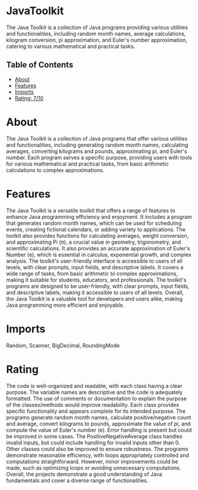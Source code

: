 # JavaToolkit

The Java Toolkit is a collection of Java programs providing various utilities and functionalities, including random month names, average calculations, kilogram conversion, pi approximation, and Euler's number approximation, catering to various mathematical and practical tasks.

## Table of Contents

- [About](#about)
- [Features](#features)
- [Imports](#Imports)
- [Rating: 7/10](#Rating)

# About

The Java Toolkit is a collection of Java programs that offer various utilities and functionalities, including generating random month names, calculating averages, converting kilograms and pounds, approximating pi, and Euler's number. Each program serves a specific purpose, providing users with tools for various mathematical and practical tasks, from basic arithmetic calculations to complex approximations.

# Features

The Java Toolkit is a versatile toolkit that offers a range of features to enhance Java programming efficiency and enjoyment. It includes a program that generates random month names, which can be used for scheduling events, creating fictional calendars, or adding variety to applications. The toolkit also provides functions for calculating averages, weight conversion, and approximating Pi (π), a crucial value in geometry, trigonometry, and scientific calculations. It also provides an accurate approximation of Euler's Number (e), which is essential in calculus, exponential growth, and complex analysis.
The toolkit's user-friendly interface is accessible to users of all levels, with clear prompts, input fields, and descriptive labels. It covers a wide range of tasks, from basic arithmetic to complex approximations, making it suitable for students, educators, and professionals. The toolkit's programs are designed to be user-friendly, with clear prompts, input fields, and descriptive labels, making it accessible to users of all levels. Overall, the Java Toolkit is a valuable tool for developers and users alike, making Java programming more efficient and enjoyable.

# Imports

Random, Scanner, BigDecimal, RoundingMode

# Rating

The code is well-organized and readable, with each class having a clear purpose. The variable names are descriptive and the code is adequately formatted. The use of comments or documentation to explain the purpose of the classes/methods would improve readability. Each class provides specific functionality and appears complete for its intended purpose. The programs generate random month names, calculate positive/negative count and average, convert kilograms to pounds, approximate the value of pi, and compute the value of Euler's number (e).
Error handling is present but could be improved in some cases. The PositiveNegativeAverage class handles invalid inputs, but could include handling for invalid inputs other than 0. Other classes could also be improved to ensure robustness.
The programs demonstrate reasonable efficiency, with loops appropriately controlled and computations straightforward. However, minor improvements could be made, such as optimizing loops or avoiding unnecessary computations. Overall, the projects demonstrate a good understanding of Java fundamentals and cover a diverse range of functionalities.
